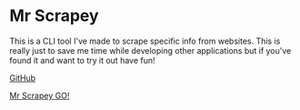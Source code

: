 # Mr Scrapey

This is a CLI tool I've made to scrape specific info from websites. This is
really just to save me time while developing other applications but if you've
found it and want to try it out have fun!

[GitHub](https://github.com/VincentPauley/mr-scrapey)

[Mr Scrapey GO!](https://github.com/VincentPauley/mr-scrapey/blob/main/src/mr-scrapey-go.png?raw=true)
